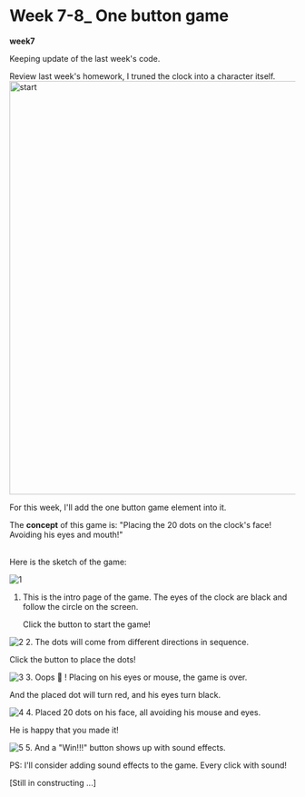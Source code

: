 # Week 7-8_ One button game

**week7**

Keeping update of the last week's code.

Review last week's homework, I truned the clock into a character itself.
<br />
<img width="728" alt="start" src="https://github.com/Youer-inspo/hello-world-25-example/assets/144563517/a449953a-e6d5-4bd1-b1d7-f80ba762d35c">

For this week, I'll add the one button game element into it.

The **concept** of this game is:
"Placing the 20 dots on the clock's face! Avoiding his eyes and mouth!"
<br />
<br />

Here is the sketch of the game:

![1](https://github.com/Youer-inspo/hello-world-25-example/assets/144563517/3cbd5aaa-f05b-4632-b4ac-2c7756f45bab)
1. This is the intro page of the game. The eyes of the clock are black and follow the circle on the screen.

   Click the button to start the game!

![2](https://github.com/Youer-inspo/hello-world-25-example/assets/144563517/776acadf-4cb4-4b49-a5cf-cf6db059a1ac)
2. The dots will come from different directions in sequence. 

   Click the button to place the dots!

![3](https://github.com/Youer-inspo/hello-world-25-example/assets/144563517/05ace09c-3a37-4d6a-9cc8-a083d8604ba2)
3. Oops 🙊 ! Placing on his eyes or mouse, the game is over. 

   And the placed dot will turn red, and his eyes turn black.

![4](https://github.com/Youer-inspo/hello-world-25-example/assets/144563517/89fec7c2-cbf1-46ad-b7a9-d55633fa517a)
4. Placed 20 dots on his face, all avoiding his mouse and eyes. 

   He is happy that you made it!

![5](https://github.com/Youer-inspo/hello-world-25-example/assets/144563517/04bb14bb-3eb6-4742-aba5-ef5824eab750)
5. And a "Win!!!" button shows up with sound effects.

PS: I'll consider adding sound effects to the game. Every click with sound!

[Still in constructing ...]




